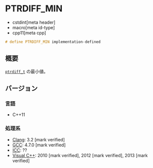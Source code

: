# PTRDIFF_MIN
* cstdint[meta header]
* macro[meta id-type]
* cpp11[meta cpp]

```cpp
# define PTRDIFF_MIN implementation-defined
```

## 概要
[`ptrdiff_t`](/reference/cstddef/ptrdiff_t.md) の最小値。

## バージョン
### 言語
- C++11

### 処理系
- [Clang](/implementation.md#clang): 3.2 [mark verified]
- [GCC](/implementation.md#gcc): 4.7.0 [mark verified]
- [ICC](/implementation.md#icc): ??
- [Visual C++](/implementation.md#visual_cpp): 2010 [mark verified], 2012 [mark verified], 2013 [mark verified]

